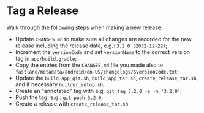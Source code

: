 # Tag a Release

Walk through the following steps when making a new release:

* Update `CHANGES.md` to make sure all changes are recorded for the new release 
  including the release date, e.g.: `3.2.0 (2032-12-22)`;
* Increment the `versionCode` and set `versionName` to the correct version tag 
  in `app/build.gradle`;
* Copy the entries from the `CHANGES.md` file you made also to 
  `fastlane/metadata/android/en-US/changelogs/$versionCode.txt`;
* Update the `build_app_git.sh`, `build_app_tar.sh`, `create_release_tar.sh`, 
  and if necessary `builder_setup.sh`;
* Create an "annotated" tag with e.g. `git tag 3.2.0 -a -m '3.2.0'`;
* Push the tag, e.g.: `git push 3.2.0`;
* Create a release with `create_release_tar.sh`
